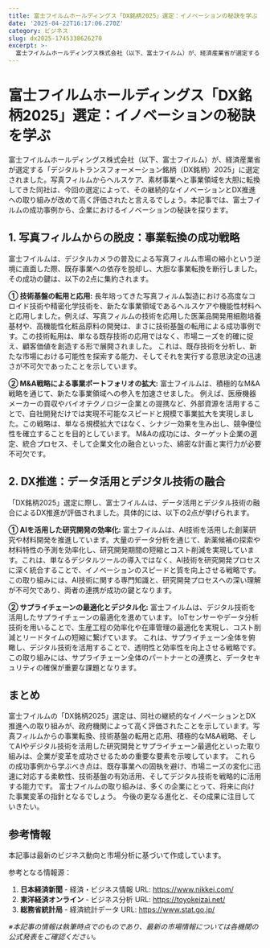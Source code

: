 ```yaml
---
title: 富士フイルムホールディングス「DX銘柄2025」選定：イノベーションの秘訣を学ぶ
date: '2025-04-22T16:17:06.270Z'
category: ビジネス
slug: dx2025-1745338626270
excerpt: >-
  富士フイルムホールディングス株式会社（以下、富士フイルム）が、経済産業省が選定する「デジタルトランスフォーメーション銘柄（DX銘柄）2025」に選定されました。写真フィルムからヘルスケア、素材事業へと事業領域を大胆に転換してきた同社は、今回の選定によって、その継続的なイノベーションとDX推進への取り...
---
```


# 富士フイルムホールディングス「DX銘柄2025」選定：イノベーションの秘訣を学ぶ

富士フイルムホールディングス株式会社（以下、富士フイルム）が、経済産業省が選定する「デジタルトランスフォーメーション銘柄（DX銘柄）2025」に選定されました。写真フィルムからヘルスケア、素材事業へと事業領域を大胆に転換してきた同社は、今回の選定によって、その継続的なイノベーションとDX推進への取り組みが改めて高く評価されたと言えるでしょう。本記事では、富士フイルムの成功事例から、企業におけるイノベーションの秘訣を探ります。


## 1. 写真フィルムからの脱皮：事業転換の成功戦略

富士フイルムは、デジタルカメラの普及による写真フィルム市場の縮小という逆境に直面した際、既存事業への依存を脱却し、大胆な事業転換を断行しました。その成功の鍵は、以下の2点に集約されます。

**① 技術基盤の転用と応用:**  長年培ってきた写真フィルム製造における高度なコロイド技術や精密化学技術を、新たな事業領域であるヘルスケアや機能性材料へと応用しました。例えば、写真フィルムの技術を応用した医薬品開発用細胞培養基材や、高機能性化粧品原料の開発は、まさに技術基盤の転用による成功事例です。この技術転用は、単なる既存技術の応用ではなく、市場ニーズを的確に捉え、顧客価値を創造する形で展開されました。  これは、既存技術を分析し、新たな市場における可能性を探索する能力、そしてそれを実行する意思決定の迅速さが不可欠であったことを示しています。

**②  M&A戦略による事業ポートフォリオの拡大:** 富士フイルムは、積極的なM&A戦略を通じて、新たな事業領域への参入を加速させました。  例えば、医療機器メーカーの買収やバイオテクノロジー企業との提携など、外部資源を活用することで、自社開発だけでは実現不可能なスピードと規模で事業拡大を実現しました。この戦略は、単なる規模拡大ではなく、シナジー効果を生み出し、競争優位性を確立することを目的としています。  M&Aの成功には、ターゲット企業の選定、統合プロセス、そして企業文化の融合といった、綿密な計画と実行力が必要不可欠です。


## 2. DX推進：データ活用とデジタル技術の融合

「DX銘柄2025」選定に際し、富士フイルムは、データ活用とデジタル技術の融合によるDX推進が評価されました。具体的には、以下の2点が挙げられます。

**① AIを活用した研究開発の効率化:**  富士フイルムは、AI技術を活用した創薬研究や材料開発を推進しています。大量のデータ分析を通じて、新薬候補の探索や材料特性の予測を効率化し、研究開発期間の短縮とコスト削減を実現しています。これは、単なるデジタルツールの導入ではなく、AI技術を研究開発プロセスに深く統合することで、イノベーションのスピードと質を向上させる戦略です。  この取り組みには、AI技術に関する専門知識と、研究開発プロセスへの深い理解が不可欠であり、両者の連携が成功の鍵となります。


**② サプライチェーンの最適化とデジタル化:**  富士フイルムは、デジタル技術を活用したサプライチェーンの最適化を進めています。  IoTセンサーやデータ分析技術を用いることで、生産工程の効率化や在庫管理の最適化を実現し、コスト削減とリードタイムの短縮に繋げています。  これは、サプライチェーン全体を俯瞰し、デジタル技術を活用することで、透明性と効率性を向上させる戦略です。  この取り組みには、サプライチェーン全体のパートナーとの連携と、データセキュリティの確保が重要な課題となります。


## まとめ

富士フイルムの「DX銘柄2025」選定は、同社の継続的なイノベーションとDX推進への取り組みが、政府機関によって高く評価されたことを示しています。写真フィルムからの事業転換、技術基盤の転用と応用、積極的なM&A戦略、そしてAIやデジタル技術を活用した研究開発とサプライチェーン最適化といった取り組みは、企業が変革を成功させるための重要な要素を示唆しています。  これらの成功事例から学ぶべき点は、既存事業への固執を避け、市場ニーズの変化に迅速に対応する柔軟性、技術基盤の有効活用、そしてデジタル技術を戦略的に活用する能力です。  富士フイルムの取り組みは、多くの企業にとって、将来に向けた事業変革の指針となるでしょう。  今後の更なる進化と、その成果に注目していきたい。


## 参考情報

本記事は最新のビジネス動向と市場分析に基づいて作成しています。

参考となる情報源：
1. **日本経済新聞** - 経済・ビジネス情報
   URL: https://www.nikkei.com/
2. **東洋経済オンライン** - ビジネス分析
   URL: https://toyokeizai.net/
3. **総務省統計局** - 経済統計データ
   URL: https://www.stat.go.jp/

*※本記事の情報は執筆時点でのものであり、最新の市場情報については各機関の公式発表をご確認ください。*
